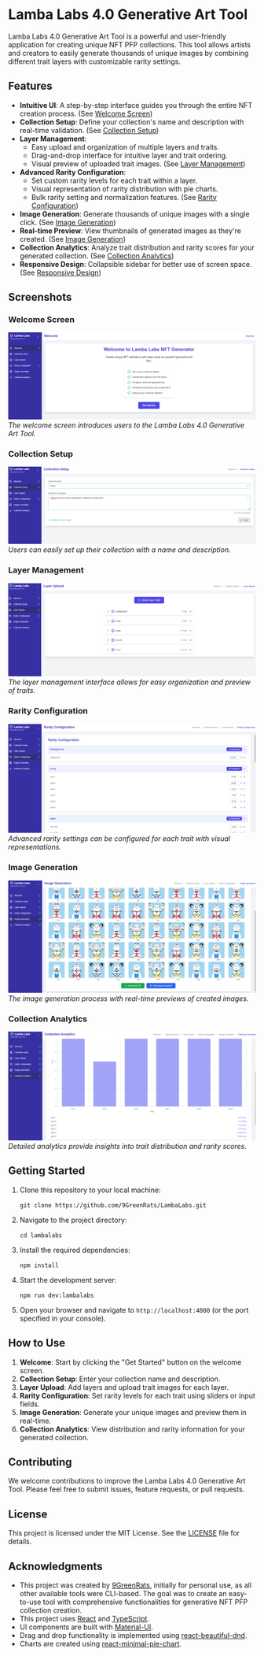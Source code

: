# Lamba Labs 4.0 Generative Art Tool

Lamba Labs 4.0 Generative Art Tool is a powerful and user-friendly application for creating unique NFT PFP collections. This tool allows artists and creators to easily generate thousands of unique images by combining different trait layers with customizable rarity settings.

## Features

- **Intuitive UI**: A step-by-step interface guides you through the entire NFT creation process. (See [Welcome Screen](#welcome-screen))
- **Collection Setup**: Define your collection's name and description with real-time validation. (See [Collection Setup](#collection-setup))
- **Layer Management**: 
  - Easy upload and organization of multiple layers and traits.
  - Drag-and-drop interface for intuitive layer and trait ordering.
  - Visual preview of uploaded trait images.
  (See [Layer Management](#layer-management))
- **Advanced Rarity Configuration**: 
  - Set custom rarity levels for each trait within a layer.
  - Visual representation of rarity distribution with pie charts.
  - Bulk rarity setting and normalization features.
  (See [Rarity Configuration](#rarity-configuration))
- **Image Generation**: Generate thousands of unique images with a single click. (See [Image Generation](#image-generation))
- **Real-time Preview**: View thumbnails of generated images as they're created. (See [Image Generation](#image-generation))
- **Collection Analytics**: Analyze trait distribution and rarity scores for your generated collection. (See [Collection Analytics](#collection-analytics))
- **Responsive Design**: Collapsible sidebar for better use of screen space. (See [Responsive Design](#responsive-design))

## Screenshots

### Welcome Screen
![Welcome Screen](screenshots/welcome.png)
*The welcome screen introduces users to the Lamba Labs 4.0 Generative Art Tool.*

### Collection Setup
![Collection Setup](screenshots/setup.png)
*Users can easily set up their collection with a name and description.*

### Layer Management
![Layer Management](screenshots/layers.png)
*The layer management interface allows for easy organization and preview of traits.*

### Rarity Configuration
![Rarity Configuration](screenshots/rarity.png)
*Advanced rarity settings can be configured for each trait with visual representations.*

### Image Generation
![Image Generation](screenshots/generate.png)
*The image generation process with real-time previews of created images.*

### Collection Analytics
![Collection Analytics](screenshots/analytics.png)
*Detailed analytics provide insights into trait distribution and rarity scores.*


## Getting Started

1. Clone this repository to your local machine:
   ```
   git clone https://github.com/9GreenRats/LambaLabs.git
   ```
2. Navigate to the project directory:
   ```
   cd lambalabs
   ```
3. Install the required dependencies:
   ```
   npm install
   ```
4. Start the development server:
   ```
   npm run dev:lambalabs
   ```
5. Open your browser and navigate to `http://localhost:4000` (or the port specified in your console).

## How to Use

1. **Welcome**: Start by clicking the "Get Started" button on the welcome screen.
2. **Collection Setup**: Enter your collection name and description.
3. **Layer Upload**: Add layers and upload trait images for each layer.
4. **Rarity Configuration**: Set rarity levels for each trait using sliders or input fields.
5. **Image Generation**: Generate your unique images and preview them in real-time.
6. **Collection Analytics**: View distribution and rarity information for your generated collection.

## Contributing

We welcome contributions to improve the Lamba Labs 4.0 Generative Art Tool. Please feel free to submit issues, feature requests, or pull requests.

## License

This project is licensed under the MIT License. See the [LICENSE](LICENSE) file for details.

## Acknowledgments

- This project was created by [9GreenRats](https://x.com/9GreenRats), initially for personal use, as all other available tools were CLI-based. The goal was to create an easy-to-use tool with comprehensive functionalities for generative NFT PFP collection creation.
- This project uses [React](https://reactjs.org/) and [TypeScript](https://www.typescriptlang.org/).
- UI components are built with [Material-UI](https://material-ui.com/).
- Drag and drop functionality is implemented using [react-beautiful-dnd](https://github.com/atlassian/react-beautiful-dnd).
- Charts are created using [react-minimal-pie-chart](https://www.npmjs.com/package/react-minimal-pie-chart).

